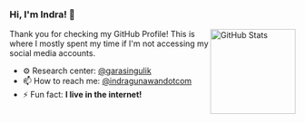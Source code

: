 ### Hi, I'm Indra! 👋

<a href="https://github.com/feedsbrain"><img alt="GitHub Stats" src="https://github-readme-stats.vercel.app/api?username=feedsbrain&count_private=true&show_icons=true&theme=vue-dark" align="right" height="150" /></a>

Thank you for checking my GitHub Profile! This is where I mostly spent my time if I'm not accessing my social media accounts.

- ⚙️ Research center: [@garasingulik](https://github.com/garasingulik)
- 📫 How to reach me: [@indragunawandotcom](https://instagram.com/indragunawandotcom)
- ⚡ Fun fact: **I live in the internet!**
